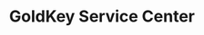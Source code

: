---
title: "GoldKey Service Center"
url: /oklahoma-city/goldkey-service-center/
shop: car repair
---